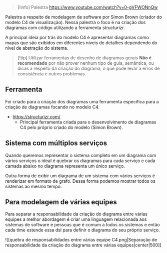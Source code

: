 > [!info] Palestra
> https://www.youtube.com/watch?v=0-gVFWONnQw

Palestra a respeito de modelagem de software por Simon Brown (criador do modelo C4 de visualização). Nessa palestra o foco é na criação dos diagramas com código utilizando a ferramenta structurizr.

A principal ideia por trás do modelo C4 é apresentar diagramas como mapas que são exibidos em diferentes níveis de detalhes dependendo do nível de abstração do sistema.

> [!tip] Utilizar ferramentas de desenho de diagramas gerais
> **Não é recomendado** por não prover nenhum tipo de guia, semântica, ou dicas a respeito da criação do diagrama, o que pode levar a erros de consistência e outros problemas.

## Ferramenta

Foi criado para a criação dos diagramas uma ferramenta específica para a criação de diagramas focando no modelo C4.

- https://structurizr.com/
	- Principal ferramenta criada para o desenvolvimento de diagramas C4 pelo próprio criado do modelo (Simon Brown).

## Sistema com múltiplos serviços

Quando queremos representar o sistema completo em um diagrama com vários serviços o ideal é quebrar os diagramas para cada serviço e cada camada abaixo no diagrama representa um único serviço.

Outra forma de exibir um diagrama de um sistema com vários serviços é renderizar em formato de grafo. Dessa forma podemos mostrar todos os sistemas ao mesmo tempo.

## Para modelagem de várias equipes

Para separar a responsabilidade da criação do diagrama entre várias equipes a melhor abordagem é criar uma linguagem relacionada aos sistemas de software e pessoas que é comum a todos os sistemas e então cada time estende essa dsl para definir o diagrama do seu próprio serviço.

![[quebra de responsabilidades entre várias equipe C4.png|Separação de responsabilidade da criação do diagrama entre várias equipes|center|500]]
